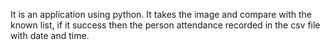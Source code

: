 It is an application using python. It takes the image and compare with the known list, if it success
then the person attendance recorded in the csv file
with date and time.
